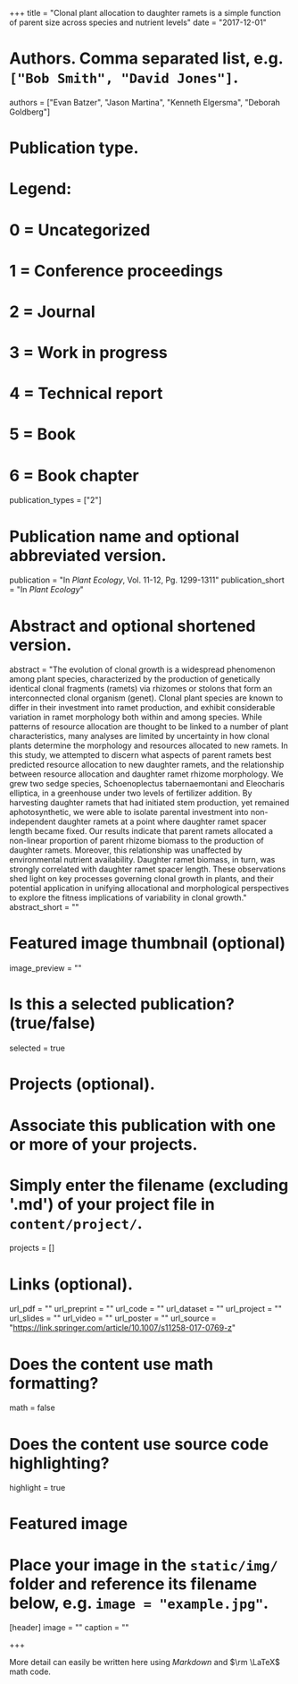 +++
title = "Clonal plant allocation to daughter ramets is a simple function of parent size across species and nutrient levels"
date = "2017-12-01"

# Authors. Comma separated list, e.g. `["Bob Smith", "David Jones"]`.
authors = ["Evan Batzer", "Jason Martina", "Kenneth Elgersma", "Deborah Goldberg"]

# Publication type.
# Legend:
# 0 = Uncategorized
# 1 = Conference proceedings
# 2 = Journal
# 3 = Work in progress
# 4 = Technical report
# 5 = Book
# 6 = Book chapter
publication_types = ["2"]

# Publication name and optional abbreviated version.
publication = "In *Plant Ecology*, Vol. 11-12, Pg. 1299-1311"
publication_short = "In *Plant Ecology*"

# Abstract and optional shortened version.
abstract = "The evolution of clonal growth is a widespread phenomenon among plant species, characterized by the production of genetically identical clonal fragments (ramets) via rhizomes or stolons that form an interconnected clonal organism (genet). Clonal plant species are known to differ in their investment into ramet production, and exhibit considerable variation in ramet morphology both within and among species. While patterns of resource allocation are thought to be linked to a number of plant characteristics, many analyses are limited by uncertainty in how clonal plants determine the morphology and resources allocated to new ramets. In this study, we attempted to discern what aspects of parent ramets best predicted resource allocation to new daughter ramets, and the relationship between resource allocation and daughter ramet rhizome morphology. We grew two sedge species, Schoenoplectus tabernaemontani and Eleocharis elliptica, in a greenhouse under two levels of fertilizer addition. By harvesting daughter ramets that had initiated stem production, yet remained aphotosynthetic, we were able to isolate parental investment into non-independent daughter ramets at a point where daughter ramet spacer length became fixed. Our results indicate that parent ramets allocated a non-linear proportion of parent rhizome biomass to the production of daughter ramets. Moreover, this relationship was unaffected by environmental nutrient availability. Daughter ramet biomass, in turn, was strongly correlated with daughter ramet spacer length. These observations shed light on key processes governing clonal growth in plants, and their potential application in unifying allocational and morphological perspectives to explore the fitness implications of variability in clonal growth."
abstract_short = ""

# Featured image thumbnail (optional)
image_preview = ""

# Is this a selected publication? (true/false)
selected = true

# Projects (optional).
#   Associate this publication with one or more of your projects.
#   Simply enter the filename (excluding '.md') of your project file in `content/project/`.
projects = []

# Links (optional).
url_pdf = ""
url_preprint = ""
url_code = ""
url_dataset = ""
url_project = ""
url_slides = ""
url_video = ""
url_poster = ""
url_source = "https://link.springer.com/article/10.1007/s11258-017-0769-z"

# Does the content use math formatting?
math = false

# Does the content use source code highlighting?
highlight = true

# Featured image
# Place your image in the `static/img/` folder and reference its filename below, e.g. `image = "example.jpg"`.
[header]
image = ""
caption = ""

+++

More detail can easily be written here using *Markdown* and $\rm \LaTeX$ math code.

